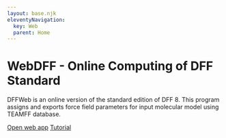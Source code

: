 ```yaml
---
layout: base.njk
eleventyNavigation:
  key: Web
  parent: Home
---
```


# WebDFF - Online Computing of DFF Standard

DFFWeb is an online version of the standard edition of DFF 8. This program assigns and exports force field parameters for input molecular model using TEAMFF database.

<div class="c-action-links">
<a href="https://app.directforcefield.com">Open web app</a>
<a href="./tutorial">Tutorial</a>
</div>
